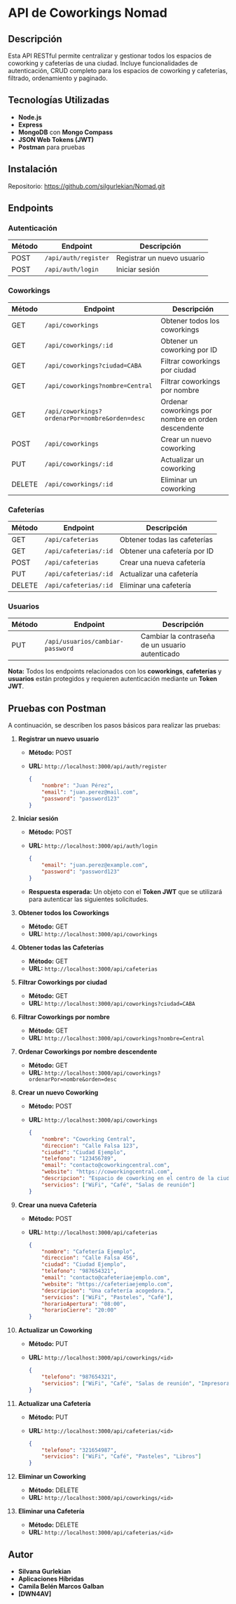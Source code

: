 # API de Coworkings Nomad

## Descripción

Esta API RESTful permite centralizar y gestionar todos los espacios de coworking y cafeterías de una ciudad. Incluye funcionalidades de autenticación, CRUD completo para los espacios de coworking y cafeterías, filtrado, ordenamiento y paginado.

## Tecnologías Utilizadas

- **Node.js**
- **Express**
- **MongoDB** con **Mongo Compass**
- **JSON Web Tokens (JWT)**
- **Postman** para pruebas

## Instalación

Repositorio: https://github.com/silgurlekian/Nomad.git

## Endpoints

### Autenticación

| **Método** | **Endpoint**             | **Descripción**                |
|------------|--------------------------|--------------------------------|
| POST       | `/api/auth/register`     | Registrar un nuevo usuario     |
| POST       | `/api/auth/login`        | Iniciar sesión                 |

### Coworkings

| **Método** | **Endpoint**                                               | **Descripción**                                   |
|------------|------------------------------------------------------------|---------------------------------------------------|
| GET        | `/api/coworkings`                                          | Obtener todos los coworkings                      |
| GET        | `/api/coworkings/:id`                                      | Obtener un coworking por ID                        |
| GET        | `/api/coworkings?ciudad=CABA`                              | Filtrar coworkings por ciudad                      |
| GET        | `/api/coworkings?nombre=Central`                            | Filtrar coworkings por nombre                      |
| GET        | `/api/coworkings?ordenarPor=nombre&orden=desc`              | Ordenar coworkings por nombre en orden descendente  |
| POST       | `/api/coworkings`                                          | Crear un nuevo coworking                            |
| PUT        | `/api/coworkings/:id`                                      | Actualizar un coworking                             |
| DELETE     | `/api/coworkings/:id`                                      | Eliminar un coworking                               |

### Cafeterías

| **Método** | **Endpoint**                                               | **Descripción**                                   |
|------------|------------------------------------------------------------|---------------------------------------------------|
| GET        | `/api/cafeterias`                                          | Obtener todas las cafeterías                      |
| GET        | `/api/cafeterias/:id`                                      | Obtener una cafetería por ID                      |
| POST       | `/api/cafeterias`                                          | Crear una nueva cafetería                          |
| PUT        | `/api/cafeterias/:id`                                      | Actualizar una cafetería                           |
| DELETE     | `/api/cafeterias/:id`                                      | Eliminar una cafetería                             |

### Usuarios

| **Método** | **Endpoint**                     | **Descripción**                                   |
|------------|----------------------------------|---------------------------------------------------|
| PUT        | `/api/usuarios/cambiar-password` | Cambiar la contraseña de un usuario autenticado    |

**Nota:** Todos los endpoints relacionados con los **coworkings**, **cafeterías** y **usuarios** están protegidos y requieren autenticación mediante un **Token JWT**. 

## Pruebas con Postman

A continuación, se describen los pasos básicos para realizar las pruebas:

1. **Registrar un nuevo usuario**

    - **Método:** POST
    - **URL:** `http://localhost:3000/api/auth/register`

        ```json
        {
            "nombre": "Juan Pérez",
            "email": "juan.perez@mail.com",
            "password": "password123"
        }
        ```

2. **Iniciar sesión**

    - **Método:** POST
    - **URL:** `http://localhost:3000/api/auth/login`

        ```json
        {
            "email": "juan.perez@example.com",
            "password": "password123"
        }
        ```

    - **Respuesta esperada:** Un objeto con el **Token JWT** que se utilizará para autenticar las siguientes solicitudes.

3. **Obtener todos los Coworkings**

    - **Método:** GET
    - **URL:** `http://localhost:3000/api/coworkings`

4. **Obtener todas las Cafeterías**

    - **Método:** GET
    - **URL:** `http://localhost:3000/api/cafeterias`

5. **Filtrar Coworkings por ciudad**

    - **Método:** GET
    - **URL:** `http://localhost:3000/api/coworkings?ciudad=CABA`

6. **Filtrar Coworkings por nombre**

    - **Método:** GET
    - **URL:** `http://localhost:3000/api/coworkings?nombre=Central`

7. **Ordenar Coworkings por nombre descendente**

    - **Método:** GET
    - **URL:** `http://localhost:3000/api/coworkings?ordenarPor=nombre&orden=desc`

8. **Crear un nuevo Coworking**

    - **Método:** POST
    - **URL:** `http://localhost:3000/api/coworkings`

        ```json
        {
            "nombre": "Coworking Central",
            "direccion": "Calle Falsa 123",
            "ciudad": "Ciudad Ejemplo",
            "telefono": "123456789",
            "email": "contacto@coworkingcentral.com",
            "website": "https://coworkingcentral.com",
            "descripcion": "Espacio de coworking en el centro de la ciudad.",
            "servicios": ["WiFi", "Café", "Salas de reunión"]
        }
        ```

9. **Crear una nueva Cafetería**

    - **Método:** POST
    - **URL:** `http://localhost:3000/api/cafeterias`

        ```json
        {
            "nombre": "Cafetería Ejemplo",
            "direccion": "Calle Falsa 456",
            "ciudad": "Ciudad Ejemplo",
            "telefono": "987654321",
            "email": "contacto@cafeteriaejemplo.com",
            "website": "https://cafeteriaejemplo.com",
            "descripcion": "Una cafetería acogedora.",
            "servicios": ["WiFi", "Pasteles", "Café"],
            "horarioApertura": "08:00",
            "horarioCierre": "20:00"
        }
        ```

10. **Actualizar un Coworking**

    - **Método:** PUT
    - **URL:** `http://localhost:3000/api/coworkings/<id>`

        ```json
        {
            "telefono": "987654321",
            "servicios": ["WiFi", "Café", "Salas de reunión", "Impresoras"]
        }
        ```

11. **Actualizar una Cafetería**

    - **Método:** PUT
    - **URL:** `http://localhost:3000/api/cafeterias/<id>`

        ```json
        {
            "telefono": "321654987",
            "servicios": ["WiFi", "Café", "Pasteles", "Libros"]
        }
        ```

12. **Eliminar un Coworking**

    - **Método:** DELETE
    - **URL:** `http://localhost:3000/api/coworkings/<id>`

13. **Eliminar una Cafetería**

    - **Método:** DELETE
    - **URL:** `http://localhost:3000/api/cafeterias/<id>`

## Autor

- **Silvana Gurlekian**
- **Aplicaciones Híbridas**
- **Camila Belén Marcos Galban**
- **[DWN4AV]**
